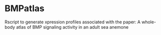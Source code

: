 # BMPatlas
Rscript to generate xpression profiles associated with the paper: A whole-body atlas of BMP signaling activity in an adult sea anemone
